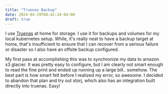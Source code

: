 ```yaml
---
title: "Truenas Backup"
date: 2024-04-29T08:42:24-04:00
draft: true
---
```


I use [Truenas]() at home for storage.  I use it for backups and volumes for my
local kubernetes setup.  While, it's really neat to have a backup target at
home, that's insufficient to ensure that I can recover from a serious failure
or disaster so I also have an offsite backup configured.

My first pass at accomplishing this was to synchronize my data to amazon s3
glacier.  It was pretty easy to configure, but I am clearly not smart enough to
read the fine print and ended up running up a large bill.. somehow.  The best
part is how smart felt before I realized my error, so awesome.  I decided to
abandon that plan and try out storj, which also has an integration built
directly into truenas.  Easy! 
